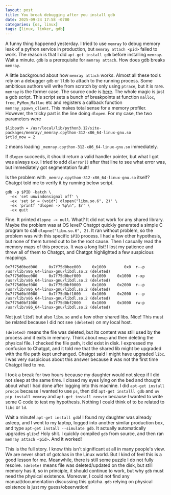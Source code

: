 ```yaml
---
layout: post
title: You break debugging after you install gdb
date: 2025-09-24 17:58 -0700
categories: [os, linux]
tags: [linux, linker, gdb]
---
```


A funny thing happened yesterday. I tried to use `memray` to debug memory leak
of a python service in production, but `memray attach <pid>` failed to work.
The reason is that I did `apt-get install gdb` before installing `memray`. Wait
a minute. `gdb` is a prerequisite for `memray attach`. How does gdb breaks
`memray`.

A little background about how `memray attach` works. Almost all these tools
rely on a debugger `gdb` or `lldb` to attach to the running process. Some
ambitious authors will write from scratch by only using `ptrace`, but it is
rare. `memray` is the former case. The source code is
[here](https://github.com/bloomberg/memray/blob/d8b6d005c4039e8850ac7906b5d606cad2d27747/src/memray/commands/_attach.gdb#L38).
The whole magic is just a gdb script. This script sets a bunch of breakpoints
at function `malloc`, `free`, `PyMem_Malloc` etc and registers a callback
function `memray_spawn_client`. This makes total sense for a memory profiler.
However, the tricky part is the line doing `dlopen`. For my case, the two
parameters were

```
$libpath = /usr/local/lib/python3.12/site-packages/memray/_memray.cpython-312-x86_64-linux-gnu.so
$rtld_now = 2
```

`2` means loading `_memray.cpython-312-x86_64-linux-gnu.so` immediately.

If `dlopen` succeeds, it should return a valid handler pointer, but what I got
was always `0x0`. I tried to add `dlerror()` after that line to see what error
was, but immediately got segmentation fault!

Is the problem with `_memray.cpython-312-x86_64-linux-gnu.so` itself? Chatgpt
told me to verify it by running below script.

```
gdb -p $PID -batch \
  -ex 'set unwindonsignal off' \
  -ex 'set $r = (void*) dlopen("libm.so.6", 2)' \
  -ex 'printf "dlopen -> %p\n", $r' \
  -ex quit
```

Fine. It printed `dlopne -> null`. What? It did not work for any shared
library. Maybe the problem was at OS level? Chatgpt quickly generated a simple
C program to call `dlopne("libm.so.6", 2)`. It ran without problem, so the
problem was with this specific `$PID` process. I had a few other hypothesis,
but none of them turned out to be the root cause. Then I casually read the
memory maps of this process. It was a long list! I lost my patience and threw
all of them to Chatgpt, and Chatgpt highlighted a few suspicious mappings.

```
0x7f75d0bed000     0x7f75d0bee000     0x1000        0x0  r--p   /usr/lib/x86_64-linux-gnu/libdl.so.2 (deleted)
0x7f75d0bee000     0x7f75d0bef000     0x1000     0x1000  r-xp   /usr/lib/x86_64-linux-gnu/libdl.so.2 (deleted)
0x7f75d0bef000     0x7f75d0bf0000     0x1000     0x2000  r--p   /usr/lib/x86_64-linux-gnu/libdl.so.2 (deleted)
0x7f75d0bf0000     0x7f75d0bf1000     0x1000     0x2000  r--p   /usr/lib/x86_64-linux-gnu/libdl.so.2 (deleted)
0x7f75d0bf1000     0x7f75d0bf2000     0x1000     0x3000  rw-p   /usr/lib/x86_64-linux-gnu/libdl.so.2 (deleted)
```

Not just `libdl` but also `libm.so` and a few other shared libs. Nice! This
must be related because I did not see `(deleted)` on my local host.

`(deleted)` means the file was deleted, but its content was still used by the
process and it exits in memory. Think about `mmap` and then deleting the
physical file. I checked the file path, it did exist in disk. I expressed my
confusion to Chatgpt, and it told me that the shared lib might be upgraded with
the file path kept unchanged. Chatgpt said I might have upgraded `libc`. I was
very suspicious about this answer because it was not the first time Chatgpt
lied to me.

I took a break for two hours because my daughter would not sleep if I did not
sleep at the same time. I closed my eyes lying on the bed and thought about
what I had done after logging into this machine. I did `apt-get install procps`
because I wanted to use `ps`, then did `apt-get installl gdb` and
`uv pip install memray` and `apt-get install neovim` because I wanted to write
some C code to test my hypothesis. Nothing I could think of to be related to
`libc` or `ld`.

Wait a minute! `apt-get install gdb`! I found my daughter was already asleep,
and I went to my laptop, logged into another similar production box, and type
`apt-get install --simulate gdb`. It actually automatically upgrades `glibc`!
Holy shit. I quickly compiled `gdb` from source, and then ran
`memray attach <pid>`. And it worked!

This is the full story. I know this isn't significant at all in many people's
view. We are never short of gotchas in the Linux world. But I kind of feel this
is a good lesson for me. Meanwhile, there is still some puzzle I do not fully
resolve. `(delete)` means file was deleted/updated on the disk, but still
memory has it, so in principle, it should continue to work, but why `gdb` must
need the physical existence. Moreover, I could not find any
manual/documentation discussing this gotcha. `gdb` relying on physical
existence is just my guess/observation!
